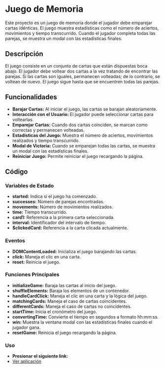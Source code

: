 # Juego de Memoria

Este proyecto es un juego de memoria donde el jugador debe emparejar cartas idénticas. El juego muestra estadísticas como el número de aciertos, movimientos y tiempo transcurrido. Cuando el jugador completa todas las parejas, se muestra un modal con las estadísticas finales.

## Descripción

El juego consiste en un conjunto de cartas que están dispuestas boca abajo. El jugador debe voltear dos cartas a la vez tratando de encontrar las parejas. Si las cartas son iguales, permanecen volteadas; de lo contrario, se voltean de nuevo. El juego sigue hasta que se encuentren todas las parejas.

## Funcionalidades

- **Barajar Cartas:** Al iniciar el juego, las cartas se barajan aleatoriamente.
- **Interacción con el Usuario:** El jugador puede seleccionar cartas para voltearlas.
- **Emparejar Cartas:** Cuando dos cartas coinciden, se marcan como correctas y permanecen volteadas.
- **Estadísticas del Juego:** Muestra el número de aciertos, movimientos realizados y tiempo transcurrido.
- **Modal de Victoria:** Cuando se emparejan todas las cartas, se muestra un modal con las estadísticas finales.
- **Reiniciar Juego:** Permite reiniciar el juego recargando la página.

## Código

### Variables de Estado

- **started:** Indica si el juego ha comenzado.
- **successes:** Número de parejas encontradas.
- **movements:** Número de movimientos realizados.
- **time:** Tiempo transcurrido.
- **card1:** Referencia a la primera carta seleccionada.
- **interval:** Identificador del intervalo de tiempo.
- **$clickedCard:** Referencia a la carta clicada actualmente.

### Eventos

- **DOMContentLoaded:** Inicializa el juego barajando las cartas.
- **click:** Maneja el clic en una carta.
- **reset:** Reinicia el juego.

### Funciones Principales

- **initializeGame:** Baraja las cartas al inicio del juego.
- **shuffleElements:** Baraja los elementos de un contenedor.
- **handleCardClick:** Maneja el clic en una carta y la lógica del juego.
- **matchingCards:** Maneja el caso de cartas coincidentes.
- **differentCards:** Maneja el caso de cartas no coincidentes.
- **startTime:** Inicia el cronómetro del juego.
- **convertingTime:** Convierte el tiempo en segundos a formato hh:mm:ss.
- **win:** Muestra la ventana modal con las estadísticas finales cuando el jugador gana.
- **resetGame:** Reinicia el juego recargando la página.

### Uso

- **Presionar el siguiente link:**
- [Ver aplicación](https://carlosjairo.github.io/javascript-projects/02_MemoryGame/)
